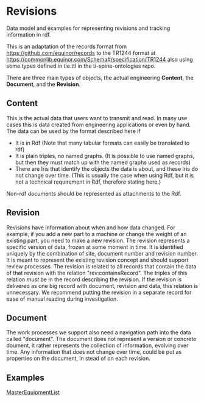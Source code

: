 # Revisions


Data model and examples for representing revisions and tracking information in rdf.

This is an adaptation of the records format from https://github.com/equinor/records to the TR1244 format
at https://commonlib.equinor.com/Schema#/specification/TR1244 also using some types defined in tie.ttl in the
ti-spine-ontologies repo.

There are three main types of objects, the actual engineering **Content**, the **Document**, and the **Revision**.

## Content
This is the actual data that users want to transmit and read. In many use cases this is data created from engineering applications or even by hand.
The data can be used by the format described here if
* It is in Rdf (Note that many tabular formats can easily be translated to rdf)
* It is plain triples, no named graphs. (It is possible to use named graphs, but then they must match up with the named graphs used as records)
* There are Iris that identify the objects the data is about, and these Iris do not change over time. (This is usually the case when using Rdf, but it is not a technical requirement in Rdf, therefore stating here.)

Non-rdf documents should be represented as attachments to the Rdf.


## Revision
Revisions have information about when and how data changed. For example, if you add a new part to a machine or change the weight of an existing part, you need to make a new revision.
The revision represents a specific version of data, frozen at some moment in time. It is identified uniquely by the combination of site, document number and revision number.
It is meant to represent the existing revision concept and should support review processes.
The revision is related to all records that contain the data of that revision with the relation "rev:containsRecord". The triples of this relation _must_ be in the record describing the revision.
If the revision is delivered as one big record with document, revision and data, this relation is unnecessary.
We recommend putting the revision in a separate record for ease of manual reading during investigation.

## Document
The work processes we support also need a navigation path into the data called "document".
The document does not represent a version or concrete doument, it rather represents the collection of information, evolving over time.
Any information that does not change over time, could be put as properties on the document, in stead of on each revision.

## Examples
[MasterEquipmentList]('doc/mel-revision-example.md')
